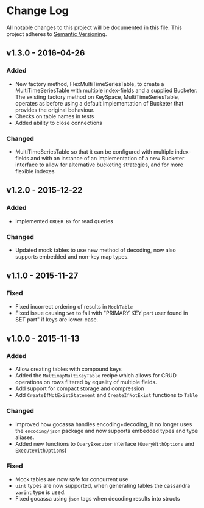 # Change Log
All notable changes to this project will be documented in this file.
This project adheres to [Semantic Versioning](http://semver.org/).

## v1.3.0 - 2016-04-26

### Added
 - New factory method, FlexMultiTimeSeriesTable, to create a MultiTimeSeriesTable with multiple index-fields and a supplied Bucketer.
   The existing factory method on KeySpace, MultiTimeSeriesTable, operates as before using a default implementation of Bucketer that
   provides the original behaviour.
 - Checks on table names  in tests
 - Added ability to close connections

### Changed
 - MultiTimeSeriesTable so that it can be configured with multiple index-fields and with an instance of an implementation of a new
   Bucketer interface to allow for alternative bucketing strategies, and for more flexible indexes

## v1.2.0 - 2015-12-22

### Added
 - Implemented `ORDER BY` for read queries

### Changed
- Updated mock tables to use new method of decoding, now also supports embedded and non-key map types.

## v1.1.0 - 2015-11-27

### Fixed
 - Fixed incorrect ordering of results in `MockTable`
 - Fixed issue causing `Set` to fail with "PRIMARY KEY part user found in SET part" if keys are lower-case.

## v1.0.0 - 2015-11-13

### Added
 - Allow creating tables with compound keys
 - Added the `MultimapMultiKeyTable` recipe which allows for CRUD operations on rows filtered by equality of multiple fields.
 - Add support for compact storage and compression
 - Add `CreateIfNotExistStatement` and `CreateIfNotExist` functions to `Table`

### Changed
 - Improved how gocassa handles encoding+decoding, it no longer uses the `encoding/json` package and now supports embedded types and type aliases.
 - Added new functions to `QueryExecutor` interface (`QueryWithOptions` and `ExecuteWithOptions`)

### Fixed
 - Mock tables are now safe for concurrent use
 - `uint` types are now supported, when generating tables the cassandra `varint` type is used.
 - Fixed gocassa using `json` tags when decoding results into structs
